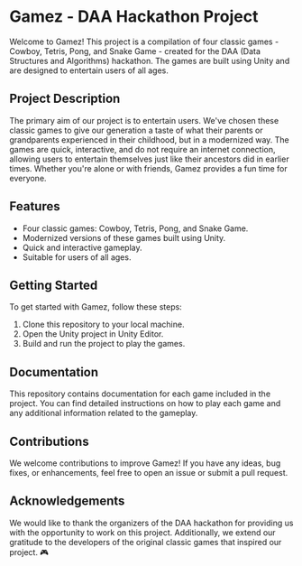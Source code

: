 # Gamez - DAA Hackathon Project

Welcome to Gamez! This project is a compilation of four classic games - Cowboy, Tetris, Pong, and Snake Game - created for the DAA (Data Structures and Algorithms) hackathon. The games are built using Unity and are designed to entertain users of all ages.

## Project Description

The primary aim of our project is to entertain users. We've chosen these classic games to give our generation a taste of what their parents or grandparents experienced in their childhood, but in a modernized way. The games are quick, interactive, and do not require an internet connection, allowing users to entertain themselves just like their ancestors did in earlier times. Whether you're alone or with friends, Gamez provides a fun time for everyone.

## Features

- Four classic games: Cowboy, Tetris, Pong, and Snake Game.
- Modernized versions of these games built using Unity.
- Quick and interactive gameplay.
- Suitable for users of all ages.

## Getting Started

To get started with Gamez, follow these steps:

1. Clone this repository to your local machine.
2. Open the Unity project in Unity Editor.
3. Build and run the project to play the games.

## Documentation

This repository contains documentation for each game included in the project. You can find detailed instructions on how to play each game and any additional information related to the gameplay.

## Contributions

We welcome contributions to improve Gamez! If you have any ideas, bug fixes, or enhancements, feel free to open an issue or submit a pull request.

## Acknowledgements

We would like to thank the organizers of the DAA hackathon for providing us with the opportunity to work on this project. Additionally, we extend our gratitude to the developers of the original classic games that inspired our project. 🎮
